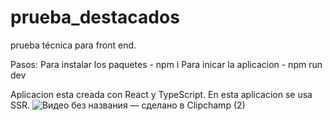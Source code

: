 # prueba_destacados

prueba técnica para front end.

Pasos:
Para instalar los paquetes - npm i
Para inicar la aplicacion - npm run dev

Aplicacion esta creada con React y TypeScript.
En esta aplicacion se usa SSR.
![Видео без названия — сделано в Clipchamp (2)](https://github.com/Alena-Nechaeva/prueba_destacados/assets/100653761/35fb138d-98bc-4538-acd9-f0a69d2d1349)
